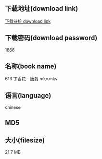 ## 下载地址(download link)
[下载链接 download link](https://voluble-croquembouche-d321dc.netlify.app/?s=613+%E4%B8%81%E9%A6%99%E8%8A%B1+-+%E5%94%90%E7%A3%8A.mkv)

## 下载密码(download password)
1866

## 名称(book name)
613 丁香花 - 唐磊.mkv.mkv

## 语言(language)
chinese

## MD5


## 大小(filesize)
21.7 MB
